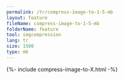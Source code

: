 ```yaml
---
permalink: /tr/compress-image-to-1-5-mb
layout: feature
fileName: compress-image-to-1-5-mb
folderName: feature
tool: imgcompression
lang: tr
size: 1500
type: mb
---
```


{%- include compress-image-to-X.html -%}
